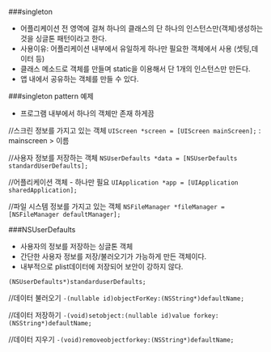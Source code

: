 ###singleton

- 어플리케이션 전 영역에 걸쳐 하나의 클래스의 단 하나의 인스턴스만(객체)생성하는 것을 싱글톤 패턴이라고 한다.
- 사용이유: 어플리케이션 내부에서 유일하게 하나만 필요한 객체에서 사용 (셋팅,데이터 등)
- 클래스 메소드로 객체를 만들며 static을 이용해서 단 1개의 인스턴스만 만든다.
- 앱 내에서 공유하는 객체를 만들 수 있다.


###singleton pattern 예제
* 프로그램 내부에서 하나의 객체만 존재 하게끔

//스크린 정보를 가지고 있는 객체
`
 UIScreen *screen = [UIScreen mainScreen];
 `
 : mainscreen > 이름

//사용자 정보를 저장하는 객체
`
    NSUserDefaults *data = [NSUserDefaults standardUserDefaults];
    `

//어플리케이션 객체 - 하나만 필요
`
  UIApplication *app = [UIApplication sharedApplication];
    `

//파일 시스템 정보를 가지고 있는 객체
`
    NSFileManager *fileManager = [NSFileManager defaultManager];
`

###NSUserDefaults

- 사용자의 정보를 저장하는 싱글톤 객체
- 간단한 사용자 정보를 저장/불러오기가 가능하게 만든 객체이다.
- 내부적으로 plist데이터에 저장되어 보안이 강하지 않다.


`` (NSUserDefaults*)standarduserDefaults;
``

//데이터 불러오기
`
-(nullable id)objectForKey:(NSString*)defaultName;
`

//데이터 저장하기
`
-(void)setobject:(nullable id)value forkey:(NSString*)defaultName;
`

//데이터 지우기
`
-(void)removeobjectforkey:(NSString*)defaultName;
`








    
    
    
    